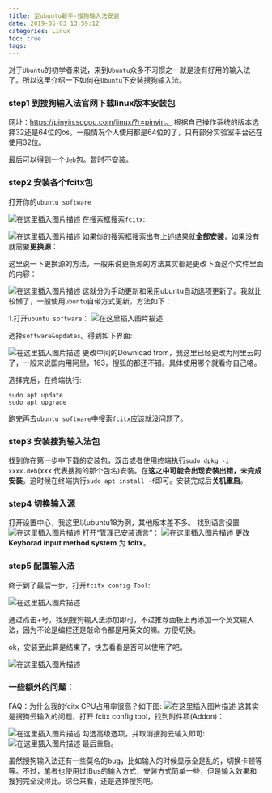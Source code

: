 ```yaml
---
title: 至ubuntu新手-搜狗输入法安装
date: 2019-05-03 13:59:12
categories: Linux
toc: true
tags: 
---
```



对于`Ubuntu`的初学者来说，来到`Ubuntu`众多不习惯之一就是没有好用的输入法了。所以这里介绍一下如何在`Ubuntu`下安装搜狗输入法。

### step1 到搜狗输入法官网下载linux版本安装包

网址：https://pinyin.sogou.com/linux/?r=pinyin。
根据自己操作系统的版本选择32还是64位的os。一般情况个人使用都是64位的了，只有部分实验室平台还在使用32位。

最后可以得到一个`deb`包。暂时不安装。
<!-- more -->
### step2 安装各个fcitx包

打开你的`ubuntu software`

![在这里插入图片描述](https://pic.superbed.cn/item/5cfbaea9451253d178d964c7.png)
在搜索框搜索`fcitx`:

![在这里插入图片描述](https://pic1.superbed.cn/item/5cfbaeab451253d178d96512.png)
如果你的搜索框搜索出有上述结果就**全部安装**，如果没有就需要**更换源**：

这里说一下更换源的方法，一般来说更换源的方法其实都是更改下面这个文件里面的内容：

![在这里插入图片描述](https://pic.superbed.cn/item/5cfbaeac451253d178d9654c.png)
这就分为手动更新和采用ubuntu自动选项更新了。我就比较懒了，一般使用`ubuntu`自带方式更新，方法如下：

1.打开`ubuntu software`：
![在这里插入图片描述](https://pic.superbed.cn/item/5cfbaeae451253d178d96586.png)

选择`software&updates`。得到如下界面:

![在这里插入图片描述](https://pic1.superbed.cn/item/5cfbaeb5451253d178d96651.png)
更改中间的Download from，我这里已经更改为阿里云的了，一般来说国内用阿里，163，搜狐的都还不错。具体使用哪个就看你自己咯。

选择完后，在终端执行:

```
sudo apt update
sudo apt upgrade
```

跑完再去`ubuntu software`中搜索`fcitx`应该就没问题了。

### step3 安装搜狗输入法包

找到你在第一步中下载的安装包，双击或者使用终端执行`sudo dpkg -i xxxx.deb`(xxx 代表搜狗的那个包名)安装。在**这之中可能会出现安装出错，未完成安装**。这时候在终端执行`sudo apt install -f`即可。安装完成后**关机重启**。

### step4 切换输入源
打开设置中心，我这里以ubuntu18为例，其他版本差不多。
找到语言设置
![在这里插入图片描述](https://pic.superbed.cn/item/5cfbaeb6451253d178d96683.png)
打开“管理已安装语言”：
![在这里插入图片描述](https://pic3.superbed.cn/item/5cfbaeb8451253d178d966b9.png)
更改**Keyborad input method system** 为 **fcitx**。

### step5 配置输入法

终于到了最后一步，打开`fcitx config Tool`:

![在这里插入图片描述](https://pic.superbed.cn/item/5cfbb467451253d178d9aeba.png)

通过点击+号，找到搜狗输入法添加即可，不过推荐面板上再添加一个英文输入法，因为不论是编程还是敲命令都是用英文的嘛。方便切换。

ok，安装至此算是结束了，快去看看是否可以使用了吧。

![在这里插入图片描述](https://pic.superbed.cn/item/5cfbb469451253d178d9aef6.png)

### 一些额外的问题：
FAQ：为什么我的fcitx CPU占用率很高？如下图:
![在这里插入图片描述](https://pic.superbed.cn/item/5cfbb46b451253d178d9af40.png)
这其实是搜狗云输入的问题，打开 fcitx config tool，找到附件项(Addon)：

![在这里插入图片描述](https://pic.superbed.cn/item/5cfbb46c451253d178d9af75.png)
勾选高级选项，并取消搜狗云输入即可:
![在这里插入图片描述](https://pic.superbed.cn/item/5cfbb46e451253d178d9afa9.png)
最后重启。

虽然搜狗输入法还有一些莫名的bug，比如输入的时候显示全是乱的，切换卡顿等等。不过，笔者也使用过IBus的输入方式，安装方式简单一些，但是输入效果和搜狗完全没得比。综合来看，还是选择搜狗吧。


